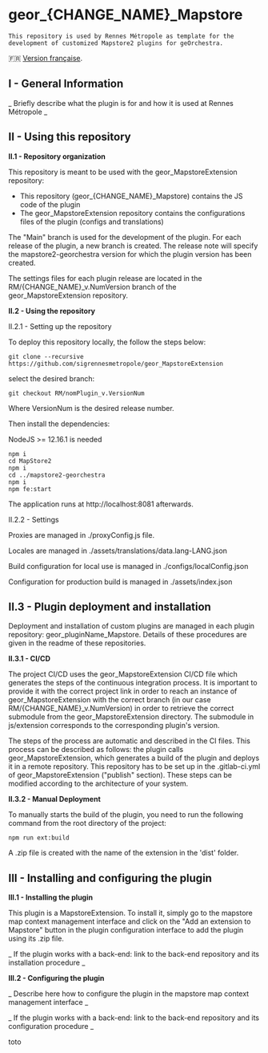 # geor_{CHANGE_NAME}_Mapstore 

`This repository is used by Rennes Métropole as template for the development of customized Mapstore2 plugins for geOrchestra.`

:fr: [Version française](https://gitlab2.si.rennes.fr/sig/ed/mapstore/sampleplugin/-/blob/develop/docs/README_FR.MD).

## I - General Information

_ Briefly describe what the plugin is for and how it is used at Rennes Métropole _

## II - Using this repository

**II.1 - Repository organization**

This repository is meant to be used with the geor_MapstoreExtension repository:

-	This repository (geor_{CHANGE_NAME}_Mapstore) contains the JS code of the plugin
-	The geor_MapstoreExtension repository contains the configurations files of the plugin (configs and translations)

The "Main" branch is used for the development of the plugin. For each release of the plugin, a new branch is created. The release note will specify the mapstore2-georchestra version for which the plugin version has been created.

The settings files for each plugin release are located in the RM/{CHANGE_NAME}_v.NumVersion branch of the geor_MapstoreExtension repository.



**II.2 - Using the repository**

II.2.1 - Setting up the repository

To deploy this repository locally, the follow the steps below:

`git clone --recursive https://github.com/sigrennesmetropole/geor_MapstoreExtension`

select the desired branch:

`git checkout RM/nomPlugin_v.VersionNum`

Where VersionNum is the desired release number. 

Then install the dependencies:

NodeJS >= 12.16.1 is needed

```
npm i
cd MapStore2
npm i
cd ../mapstore2-georchestra
npm i
npm fe:start
```
The application runs at http://localhost:8081 afterwards.

II.2.2 - Settings

Proxies are managed in ./proxyConfig.js file.

Locales are managed in ./assets/translations/data.lang-LANG.json

Build configuration for local use is managed in ./configs/localConfig.json

Configuration for production build is managed in ./assets/index.json


## II.3 - Plugin deployment and installation

Deployment and installation of custom plugins are managed in each plugin repository: geor_pluginName_Mapstore. Details of these procedures are given in the readme of these repositories.

**II.3.1 - CI/CD**

The project CI/CD uses the geor_MapstoreExtension CI/CD file which generates the steps of the continuous integration process. It is important to provide it with the correct project link in order to reach an instance of geor_MapstoreExtension with the correct branch (in our case RM/{CHANGE_NAME}_v.NumVersion) in order to retrieve the correct submodule from the geor_MapstoreExtension directory. The submodule in js/extension corresponds to the corresponding plugin's version.

The steps of the process are automatic and described in the CI files. This process can be described as follows: the plugin calls geor_MapstoreExtension, which generates a build of the plugin and deploys it in a remote repository. This repository has to be set up in the .gitlab-ci.yml of geor_MapstoreExtension ("publish" section). These steps can be modified according to the architecture of your system.

**II.3.2 - Manual Deployment**

To manually starts the build of the plugin, you need to run the following command from the root directory of the project:

`npm run ext:build`

A .zip file is created with the name of the extension in the 'dist' folder.

## III - Installing and configuring the plugin

**III.1 - Installing the plugin**

This plugin is a MapstoreExtension. To install it, simply go to the mapstore map context management interface and click on the "Add an extension to Mapstore" button in the plugin configuration interface to add the plugin using its .zip file.

_ If the plugin works with a back-end: link to the back-end repository and its installation procedure _

**III.2 - Configuring the plugin**

_ Describe here how to configure the plugin in the mapstore map context management interface _

_ If the plugin works with a back-end: link to the back-end repository and its configuration procedure _

toto
